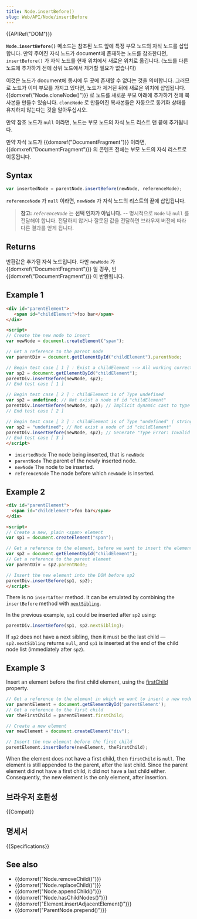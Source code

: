 ```yaml
---
title: Node.insertBefore()
slug: Web/API/Node/insertBefore
---
```

{{APIRef("DOM")}}

**`Node.insertBefore()`** 메소드는 참조된 노드 앞에 특정 부모 노드의 자식 노드를 삽입합니다. 만약 주어진 자식 노드가 document에 존재하는 노드를 참조한다면, `insertBefore()` 가 자식 노드를 현재 위치에서 새로운 위치로 옮깁니다. (노드를 다른 노드에 추가하기 전에 상위 노드에서 제거할 필요가 없습니다)

이것은 노드가 document에 동시에 두 곳에 존재할 수 없다는 것을 의미합니다. 그러므로 노드가 이미 부모를 가지고 있다면, 노드가 제거된 뒤에 새로운 위치에 삽입됩니다. {{domxref("Node.cloneNode()")}} 로 노드를 새로운 부모 아래에 추가하기 전에 복사본을 만들수 있습니다. `cloneNode` 로 만들어진 복사본들은 자동으로 동기화 상태를 유지하지 않는다는 것을 알아두십시오.

만약 참조 노드가 `null` 이라면, 노드는 부모 노드의 자식 노드 리스트 맨 끝에 추가됩니다.

만약 자식 노드가 {{domxref("DocumentFragment")}} 이라면, {{domxref("DocumentFragment")}} 의 콘텐츠 전체는 부모 노드의 자식 리스트로 이동됩니다.

## Syntax

```js
var insertedNode = parentNode.insertBefore(newNode, referenceNode);
```

`referenceNode` 가 `null` 이라면, `newNode` 가 자식 노드의 리스트의 끝에 삽입됩니다.

> **참고:** _`referenceNode`_ 는 **선택 인자가 아닙니다.** -- 명시적으로 `Node` 나 `null` 를 전달해야 합니다. 전달하지 않거나 잘못된 값을 전달하면 브라우저 버전에 따라 다른 결과를 얻게 됩니다.

## Returns

반환값은 추가된 자식 노드입니다. 다만 `newNode` 가 {{domxref("DocumentFragment")}} 일 경우, 빈 {{domxref("DocumentFragment")}} 이 반환됩니다.

## Example 1

```html
<div id="parentElement">
   <span id="childElement">foo bar</span>
</div>

<script>
// Create the new node to insert
var newNode = document.createElement("span");

// Get a reference to the parent node
var parentDiv = document.getElementById("childElement").parentNode;

// Begin test case [ 1 ] : Exist a childElement --> All working correctly
var sp2 = document.getElementById("childElement");
parentDiv.insertBefore(newNode, sp2);
// End test case [ 1 ]

// Begin test case [ 2 ] : childElement is of Type undefined
var sp2 = undefined; // Not exist a node of id "childElement"
parentDiv.insertBefore(newNode, sp2); // Implicit dynamic cast to type Node
// End test case [ 2 ]

// Begin test case [ 3 ] : childElement is of Type "undefined" ( string )
var sp2 = "undefined"; // Not exist a node of id "childElement"
parentDiv.insertBefore(newNode, sp2); // Generate "Type Error: Invalid Argument"
// End test case [ 3 ]
</script>
```

- `insertedNode` The node being inserted, that is `newNode`
- `parentNode` The parent of the newly inserted node.
- `newNode` The node to be inserted.
- `referenceNode` The node before which `newNode` is inserted.

## Example 2

```html
<div id="parentElement">
  <span id="childElement">foo bar</span>
</div>

<script>
// Create a new, plain <span> element
var sp1 = document.createElement("span");

// Get a reference to the element, before we want to insert the element
var sp2 = document.getElementById("childElement");
// Get a reference to the parent element
var parentDiv = sp2.parentNode;

// Insert the new element into the DOM before sp2
parentDiv.insertBefore(sp1, sp2);
</script>
```

There is no `insertAfter` method. It can be emulated by combining the `insertBefore` method with [`nextSibling`](/en-US/docs/DOM/Node.nextSibling).

In the previous example, `sp1` could be inserted after `sp2` using:

```js
parentDiv.insertBefore(sp1, sp2.nextSibling);
```

If `sp2` does not have a next sibling, then it must be the last child — `sp2.nextSibling` returns `null`, and `sp1` is inserted at the end of the child node list (immediately after `sp2`).

## Example 3

Insert an element before the first child element, using the [firstChild](/ko/docs/DOM/Node.firstChild) property.

```js
// Get a reference to the element in which we want to insert a new node
var parentElement = document.getElementById('parentElement');
// Get a reference to the first child
var theFirstChild = parentElement.firstChild;

// Create a new element
var newElement = document.createElement("div");

// Insert the new element before the first child
parentElement.insertBefore(newElement, theFirstChild);
```

When the element does not have a first child, then `firstChild` is `null`. The element is still appended to the parent, after the last child. Since the parent element did not have a first child, it did not have a last child either. Consequently, the new element is the only element, after insertion.

## 브라우저 호환성

{{Compat}}

## 명세서

{{Specifications}}

## See also

- {{domxref("Node.removeChild()")}}
- {{domxref("Node.replaceChild()")}}
- {{domxref("Node.appendChild()")}}
- {{domxref("Node.hasChildNodes()")}}
- {{domxref("Element.insertAdjacentElement()")}}
- {{domxref("ParentNode.prepend()")}}
